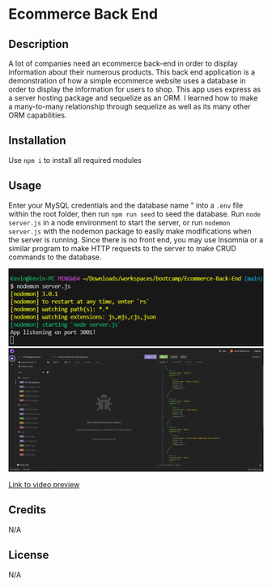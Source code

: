 # Ecommerce Back End

## Description

A lot of companies need an ecommerce back-end in order to display information about their numerous products. This back end application is a demonstration of how a simple ecommerce website uses a database in order to display the information for users to shop. This app uses express as a server hosting package and sequelize as an ORM. I learned how to make a many-to-many relationship through sequelize as well as its many other ORM capabilities.

## Installation

Use `npm i` to install all required modules

## Usage

Enter your MySQL credentials and the database name " into a `.env` file within the root folder, then run `npm run seed` to seed the database. Run `node server.js` in a node environment to start the server, or run `nodemon server.js` with the nodemon package to easily make modifications when the server is running. Since there is no front end, you may use Insomnia or a similar program to make HTTP requests to the server to make CRUD commands to the database.

![image of a working server](screenshot.png)
![image of a request on insomnia](screenshot2.png)

[Link to video preview](https://drive.google.com/file/d/1ctN6Crz-8BC_kPQNl1m_IA3zKL3QdAJB/view)

## Credits

N/A

## License

N/A